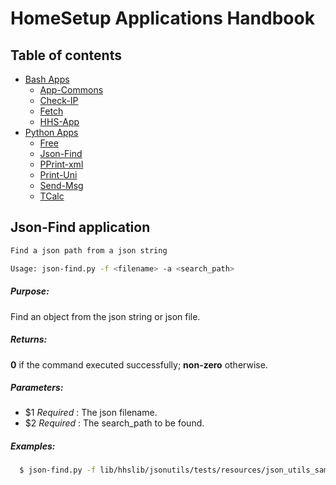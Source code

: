# HomeSetup Applications Handbook

## Table of contents

<!-- toc -->
- [Bash Apps](../../applications.md#bash-apps)
  * [App-Commons](../bash/app-commons.md)
  * [Check-IP](../bash/check-ip.md)
  * [Fetch](../bash/fetch.md)
  * [HHS-App](../bash/hhs-app.md)
- [Python Apps](../../applications.md#python-apps)
  * [Free](free.md)
  * [Json-Find](json-find.md)
  * [PPrint-xml](pprint-xml.md)
  * [Print-Uni](print-uni.md)
  * [Send-Msg](send-msg.md)
  * [TCalc](tcalc.md)
<!-- tocstop -->

## Json-Find application

```bash
Find a json path from a json string

Usage: json-find.py -f <filename> -a <search_path>
```

##### **Purpose**:

Find an object from the json string or json file.

##### **Returns**:

**0** if the command executed successfully; **non-zero** otherwise.

##### **Parameters**: 

  - $1 _Required_ : The json filename.
  - $2 _Required_ : The search_path to be found.

##### **Examples:**

```bash
  $ json-find.py -f lib/hhslib/jsonutils/tests/resources/json_utils_sample.json -a elem3
```
